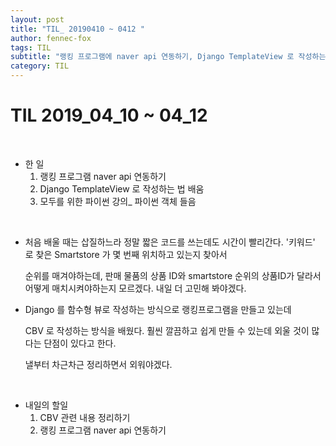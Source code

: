 ```yaml
---
layout: post
title: "TIL_ 20190410 ~ 0412 "
author: fennec-fox
tags: TIL
subtitle: "랭킹 프로그램에 naver api 연동하기, Django TemplateView 로 작성하는 법 배움"
category: TIL
---
```


# TIL 2019_04_10 ~ 04_12

<br>

- 한 일
  1. 랭킹 프로그램 naver api 연동하기
  2. Django TemplateView 로 작성하는 법 배움
  3. 모두를 위한 파이썬 강의_ 파이썬 객체 들음

<br>

- 처음 배울 때는 삽질하느라 정말 짧은 코드를 쓰는데도 시간이 빨리간다. '키워드' 로 찾은 Smartstore 가 몇 번째 위치하고 있는지 찾아서 

  순위를 매겨야하는데,  판매 물품의 상품 ID와 smartstore 순위의 상품ID가 달라서 어떻게 매치시켜야하는지 모르겠다. 내일 더 고민해 봐야겠다.  

- Django 를 함수형 뷰로 작성하는 방식으로 랭킹프로그램을 만들고 있는데

  CBV 로 작성하는 방식을 배웠다. 훨씬 깔끔하고 쉽게 만들 수 있는데 외울 것이 많다는 단점이 있다고 한다. 

  낼부터 차근차근 정리하면서 외워야겠다.

<br>

- 내일의 할일
  1. CBV 관련 내용 정리하기 
  2. 랭킹 프로그램 naver api 연동하기

